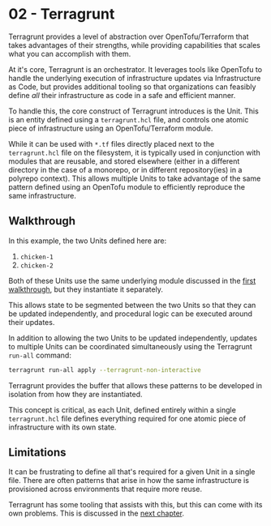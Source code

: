 # 02 - Terragrunt

Terragrunt provides a level of abstraction over OpenTofu/Terraform that takes advantages of their strengths, while providing capabilities that scales what you can accomplish with them.

At it's core, Terragrunt is an orchestrator. It leverages tools like OpenTofu to handle the underlying execution of infrastructure updates via Infrastructure as Code, but provides additional tooling so that organizations can feasibly define _all_ their infrastructure as code in a safe and efficient manner.

To handle this, the core construct of Terragrunt introduces is the Unit. This is an entity defined using a `terragrunt.hcl` file, and controls one atomic piece of infrastructure using an OpenTofu/Terraform module.

While it can be used with `*.tf` files directly placed next to the `terragrunt.hcl` file on the filesystem, it is typically used in conjunction with modules that are reusable, and stored elsewhere (either in a different directory in the case of a monorepo, or in different repository(ies) in a polyrepo context). This allows multiple Units to take advantage of the same pattern defined using an OpenTofu module to efficiently reproduce the same infrastructure.

## Walkthrough

In this example, the two Units defined here are:

1. `chicken-1`
2. `chicken-2`

Both of these Units use the same underlying module discussed in the [first walkthrough](../01-tofu), but they instantiate it separately.

This allows state to be segmented between the two Units so that they can be updated independently, and procedural logic can be executed around their updates.

In addition to allowing the two Units to be updated independently, updates to multiple Units can be coordinated simultaneously using the Terragrunt `run-all` command:

```bash
terragrunt run-all apply --terragrunt-non-interactive
```

Terragrunt provides the buffer that allows these patterns to be developed in isolation from how they are instantiated.

This concept is critical, as each Unit, defined entirely within a single `terragrunt.hcl` file defines everything required for one atomic piece of infrastructure with its own state.

## Limitations

It can be frustrating to define all that's required for a given Unit in a single file. There are often patterns that arise in how the same infrastructure is provisioned across environments that require more reuse.

Terragrunt has some tooling that assists with this, but this can come with its own problems. This is discussed in the [next chapter](../03-includes-dependencies).

